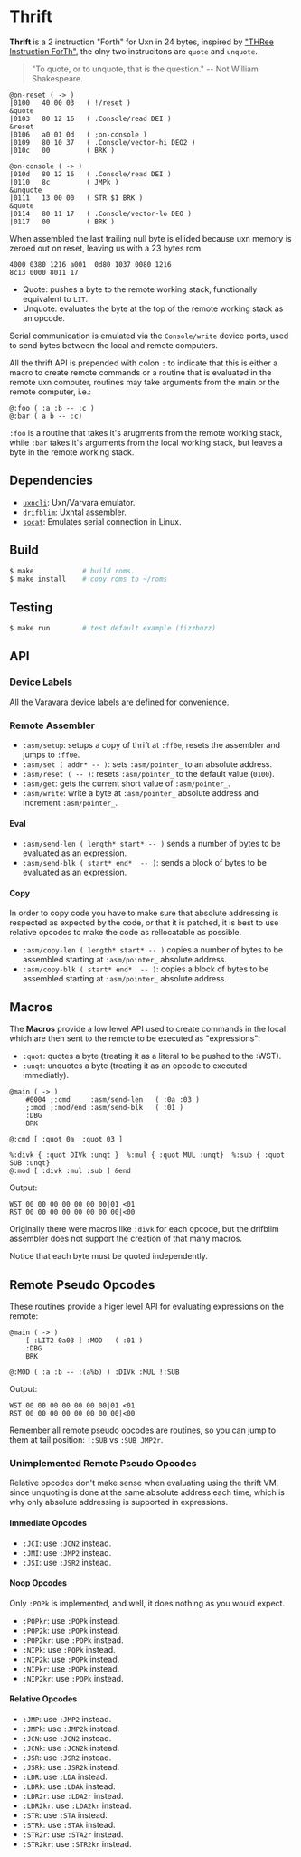 # Thrift

**Thrift** is a 2 instruction "Forth" for Uxn in 24 bytes, inspired by
["THRee Instruction ForTh"](https://pygmy.utoh.org/3ins4th.html),
the olny two instrucitons are `quote` and `unquote`.

> "To quote, or to unquote, that is the question." -- Not William Shakespeare.

```uxntal
@on-reset ( -> )
|0100   40 00 03   ( !/reset )
&quote
|0103   80 12 16   ( .Console/read DEI )
&reset
|0106   a0 01 0d   ( ;on-console )
|0109   80 10 37   ( .Console/vector-hi DEO2 )
|010c   00         ( BRK )

@on-console ( -> )
|010d   80 12 16   ( .Console/read DEI )
|0110   8c         ( JMPk )
&unquote
|0111   13 00 00   ( STR $1 BRK )
&quote
|0114   80 11 17   ( .Console/vector-lo DEO )
|0117   00         ( BRK )
```
When assembled the last trailing null byte is ellided because uxn memory
is zeroed out on reset, leaving us with a 23 bytes rom.

```uxntal
4000 0380 1216 a001  0d80 1037 0080 1216
8c13 0000 8011 17
````

* Quote: pushes a byte to the remote working stack, functionally equivalent to
  `LIT`.
* Unquote: evaluates the byte at the top of the remote working stack as an
  opcode.

Serial communication is emulated via the `Console/write` device ports, used to
send bytes between the local and remote computers.

All the thrift API is prepended with colon `:` to indicate that this is either a
macro to create remote commands or a routine that is evaluated in the remote uxn
computer, routines may take arguments from the main or the remote computer,
i.e.:

```uxntal
@:foo ( :a :b -- :c )
@:bar ( a b -- :c)
```

`:foo` is a routine that takes it's arugments from the remote working stack,
while `:bar` takes it's arguments from the local working stack, but leaves a
byte in the remote working stack.

## Dependencies

* [`uxncli`](https://git.sr.ht/~rabbits/uxn): Uxn/Varvara emulator.
* [`drifblim`](https://git.sr.ht/~rabbits/drifblim): Uxntal assembler.
* [`socat`](http://www.dest-unreach.org/socat/): Emulates serial connection in
   Linux.

## Build

```sh
$ make            # build roms.
$ make install    # copy roms to ~/roms
```

## Testing

```sh
$ make run        # test default example (fizzbuzz)
```

## API

### Device Labels

All the Varavara device labels are defined for convenience.

### Remote Assembler

* `:asm/setup`: setups a copy of thrift at `:ff0e`, resets the assembler and
  jumps to `:ff0e`.
* `:asm/set ( addr* -- )`: sets `:asm/pointer_` to an absolute address.
* `:asm/reset ( -- )`: resets `:asm/pointer_` to the default value (`0100`).
* `:asm/get`: gets the current short value of `:asm/pointer_`.
* `:asm/write`: write a byte at `:asm/pointer_` absolute address and increment
  `:asm/pointer_`.

#### Eval


* `:asm/send-len ( length* start* -- )` sends a number of bytes to be evaluated
  as an expression.
* `:asm/send-blk ( start* end*  -- )`: sends a block of bytes to be evaluated as
  an expression.

#### Copy

In order to copy code you have to make sure that absolute addressing is
respected as expected by the code, or that it is patched, it is best to use
relative opcodes to make the code as rellocatable as possible.

* `:asm/copy-len ( length* start* -- )` copies a number of bytes to be assembled
  starting at `:asm/pointer_` absolute address.
* `:asm/copy-blk ( start* end*  -- )`: copies a block of bytes to be assembled
  starting at `:asm/pointer_` absolute address.

## Macros

The **Macros** provide a low lewel API used to create commands in the local
which are then sent to the remote to be executed as "expressions":

* `:quot`: quotes a byte (treating it as a literal to be pushed to the :WST).
* `:unqt`: unquotes a byte (treating it as an opcode to executed immediatly).

```uxntal
@main ( -> )
    #0004 ;:cmd     :asm/send-len   ( :0a :03 )
    ;:mod ;:mod/end :asm/send-blk   ( :01 )
    :DBG
    BRK

@:cmd [ :quot 0a  :quot 03 ]

%:divk { :quot DIVk :unqt }  %:mul { :quot MUL :unqt}  %:sub { :quot SUB :unqt}
@:mod [ :divk :mul :sub ] &end
```

Output:
```
WST 00 00 00 00 00 00 00|01 <01
RST 00 00 00 00 00 00 00 00|<00
```

Originally there were macros like `:divk` for each opcode, but the drifblim
assembler does not support the creation of that many macros.

Notice that each byte must be quoted independently.

## Remote Pseudo Opcodes

These routines provide a higer level API for evaluating expressions on the
remote:

```uxntal
@main ( -> )
    [ :LIT2 0a03 ] :MOD   ( :01 )
    :DBG
    BRK

@:MOD ( :a :b -- :(a%b) ) :DIVk :MUL !:SUB
```

Output:
```
WST 00 00 00 00 00 00 00|01 <01
RST 00 00 00 00 00 00 00 00|<00
```

Remember all remote pseudo opcodes are routines, so you can jump to them at tail
position: `!:SUB` vs `:SUB JMP2r`.

### Unimplemented Remote Pseudo Opcodes

Relative opcodes don't make sense when evaluating using the thrift VM, since
unquoting is done at the same absolute address each time, which is why only
absolute addressing is supported in expressions.

#### Immediate Opcodes

* `:JCI`: use `:JCN2` instead.
* `:JMI`: use `:JMP2` instead.
* `:JSI`: use `:JSR2` instead.

#### Noop Opcodes

Only `:POPk` is implemented, and well, it does nothing as you would expect.

* `:POPkr`:  use `:POPk` instead.
* `:POP2k`:  use `:POPk` instead.
* `:POP2kr`: use `:POPk` instead.
* `:NIPk`:   use `:POPk` instead.
* `:NIP2k`:  use `:POPk` instead.
* `:NIPkr`:  use `:POPk` instead.
* `:NIP2kr`: use `:POPk` instead.

#### Relative Opcodes

* `:JMP`:    use `:JMP2`   instead.
* `:JMPk`:   use `:JMP2k`  instead.
* `:JCN`:    use `:JCN2`   instead.
* `:JCNk`:   use `:JCN2k`  instead.
* `:JSR`:    use `:JSR2`   instead.
* `:JSRk`:   use `:JSR2k`  instead.
* `:LDR`:    use `:LDA`    instead.
* `:LDRk`:   use `:LDAk`   instead.
* `:LDR2r`:  use `:LDA2r`  instead.
* `:LDR2kr`: use `:LDA2kr` instead.
* `:STR`:    use `:STA`    instead.
* `:STRk`:   use `:STAk`   instead.
* `:STR2r`:  use `:STA2r`  instead.
* `:STR2kr`: use `:STR2kr` instead.
